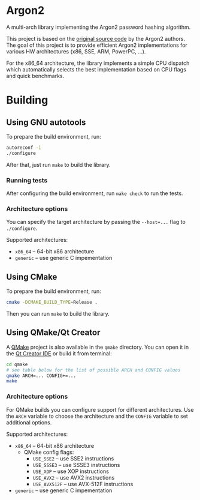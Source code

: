 # Argon2
A multi-arch library implementing the Argon2 password hashing algorithm.

This project is based on the [original source code](https://github.com/P-H-C/phc-winner-argon2) by the Argon2 authors. The goal of this project is to provide efficient Argon2 implementations for various HW architectures (x86, SSE, ARM, PowerPC, ...).

For the x86_64 architecture, the library implements a simple CPU dispatch which automatically selects the best implementation based on CPU flags and quick benchmarks.

# Building
## Using GNU autotools

To prepare the build environment, run:
```bash
autoreconf -i
./configure
```

After that, just run `make` to build the library.

### Running tests
After configuring the build environment, run `make check` to run the tests.

### Architecture options
You can specify the target architecture by passing the `--host=...` flag to `./configure`.

Supported architectures:
 * `x86_64` &ndash; 64-bit x86 architecture
 * `generic` &ndash; use generic C impementation

## Using CMake

To prepare the build environment, run:
```bash
cmake -DCMAKE_BUILD_TYPE=Release .
```

Then you can run `make` to build the library.

## Using QMake/Qt Creator
A [QMake](http://doc.qt.io/qt-4.8/qmake-manual.html) project is also available in the `qmake` directory. You can open it in the [Qt Creator IDE](http://wiki.qt.io/Category:Tools::QtCreator) or build it from terminal:
```bash
cd qmake
# see table below for the list of possible ARCH and CONFIG values
qmake ARCH=... CONFIG+=...
make
```

### Architecture options
For QMake builds you can configure support for different architectures. Use the `ARCH` variable to choose the architecture and the `CONFIG` variable to set additional options.

Supported architectures:
 * `x86_64` &ndash; 64-bit x86 architecture
   * QMake config flags:
     * `USE_SSE2` &ndash; use SSE2 instructions
     * `USE_SSSE3` &ndash; use SSSE3 instructions
     * `USE_XOP` &ndash; use XOP instructions
     * `USE_AVX2` &ndash; use AVX2 instructions
     * `USE_AVX512F` &ndash; use AVX-512F instructions
 * `generic` &ndash; use generic C impementation
